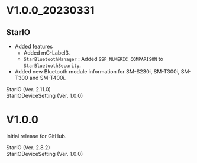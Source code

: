 # V1.0.0_20230331

## StarIO
- Added features
  * Added mC-Label3.
  * `StarBluetoothManager` : Added `SSP_NUMERIC_COMPARISON` to `StarBluetoothSecurity`.
- Added new Bluetooth module information for SM-S230i, SM-T300i, SM-T300 and SM-T400i.

StarIO (Ver. 2.11.0)  
StarIODeviceSetting (Ver. 1.0.0)


# V1.0.0

Initial release for GitHub.

StarIO (Ver. 2.8.2)  
StarIODeviceSetting (Ver. 1.0.0)